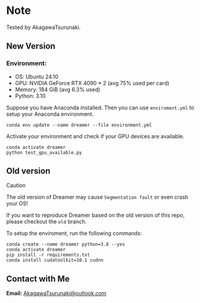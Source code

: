# Note

Tested by AkagawaTsurunaki.

## New Version

### Environment:
- OS: Ubuntu 24.10
- GPU: NVIDIA GeForce RTX 4090 * 2 (avg 75% used per card)
- Memory: 184 GiB (avg 6.3% used)
- Python: 3.10

Suppose you have Anaconda installed. 
Then you can use `enviroment.yml` to setup your Anaconda environment.

```
conda env update --name dreamer --file environment.yml
```

Activate your environment and check if your GPU devices are available.

```
conda activate dreamer
python test_gpu_available.py
```

## Old version

> [!CAUTION]
>
> The old version of Dreamer may cause `Segmentation fault` or even crash your OS!

If you want to reproduce Dreamer based on the old version of this repo, please checkout the `old` branch.

To setup the enviroment, run the following commands:

```
conda create --name dreamer python=3.8 --yes
conda activate dreamer
pip install -r requirements.txt
conda install cudatoolkit=10.1 cudnn
```

## Contact with Me

**Email:** AkagawaTsurunaki@outlook.com